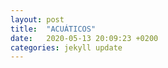 ```yaml
---
layout: post
title:  "ACUÁTICOS"
date:   2020-05-13 20:09:23 +0200
categories: jekyll update
---
```

